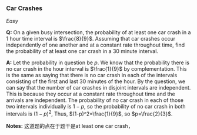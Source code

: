 ### Car Crashes

*Easy*

**Q:** On a given busy intersection, the probability of at least one car crash in a 1 hour time interval is $\frac{8}{9}$. Assuming that car crashes occur independently of one another and at a constant rate throughout time, find the probability of at least one car crash in a 30 minute interval.

**A:** Let the probability in question be $p$. We know that the probability there is no car crash in the hour interval is $\frac{1}{9}$ by complementation.  This is the same as saying that there is no car crash in each of the intervals consisting of the first and last 30 minutes of the hour. By the question, we can say that the number of car crashes in disjoint intervals are independent. This is because they occur at a constant rate throughout time and the arrivals are independent. The probability of no car crash in each of those two intervals individually is $1-p$, so the probability of no car crash in both intervals is $(1-p)^2$, Thus, $(1-p)^2=\frac{1}{9}$, so $p=\frac{2}{3}$.

**Notes:** 这道题的点在于题干是at least one car crash，

